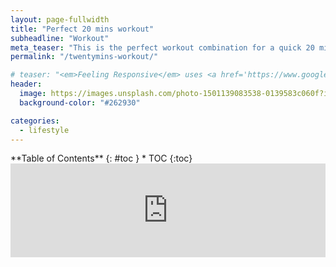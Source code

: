 ```yaml
---
layout: page-fullwidth
title: "Perfect 20 mins workout"
subheadline: "Workout"
meta_teaser: "This is the perfect workout combination for a quick 20 minutes burn, Get's you pumped and ready to conquer your day."
permalink: "/twentymins-workout/"

# teaser: "<em>Feeling Responsive</em> uses <a href='https://www.google.com/fonts/specimen/Volkhov'>Volkhov</a> for headlines, <a href='https://www.google.com/fonts/specimen/Lato'>Lato</a> for everything else and if you are in need to show some code, it will be in <a href='http://www.microsoft.com/typography/fonts/family.aspx?FID=18'>Lucida Console</a> or <a href='http://en.wikipedia.org/wiki/Monaco_(typeface)'>Monaco</a>."
header:
  image: https://images.unsplash.com/photo-1501139083538-0139583c060f?ixlib=rb-4.0.3&ixid=M3wxMjA3fDB8MHxzZWFyY2h8Mnx8dGltZXxlbnwwfHwwfHx8MA%3D%3D&auto=format&fit=crop&w=600&q=60
  background-color: "#262930"

categories:
  - lifestyle
---
```


<!--more-->

<div class="row">
<div class="medium-4 medium-push-8 columns" markdown="1">
<div class="panel radius" markdown="1">
**Table of Contents**
{: #toc }
*  TOC
{:toc}
</div>
</div><!-- /.medium-4.columns -->

<div class="medium-8 medium-pull-4 columns" markdown="1">

<iframe width="100%" height="100%" src="https://www.youtube.com/embed/iCQ2gC4DqJw" title="PERFECT 20 MIN FULL BODY WORKOUT FOR BEGINNERS (No Equipment)" frameborder="0" allow="accelerometer; autoplay; clipboard-write; encrypted-media; gyroscope; picture-in-picture; web-share" allowfullscreen></iframe>

</div><!-- /.medium-8.columns -->
</div><!-- /.row -->
